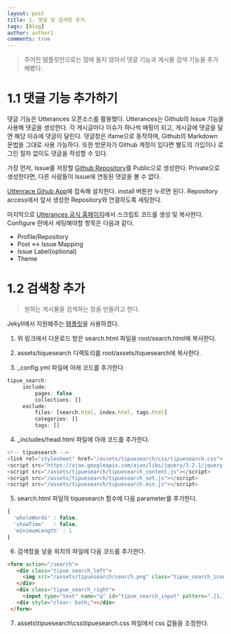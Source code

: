 ```yaml
---
layout: post
title: 1. 댓글 및 검색창 추가
tags: [Blog]
author: author1
comments: true
---
```


> 주어진 템플릿만으로는 맘에 들지 않아서 댓글 기능과 게시물 검색 기능을 추가해봤다.

# 1.1 댓글 기능 추가하기
댓글 기능은 Utterances 오픈소스를 활용했다.
Utterances는 Github의 Issue 기능을 사용해 댓글을 생성한다. 각 게시글마다 이슈가 하나씩 매핑이 되고, 게시글에 댓글을 달면 해당 이슈에 댓글이 달린다. 댓글창은 ifame으로 동작하며, Github의 Markdown 문법을 그대로 사용 가능하다.
또한 방문자가 Github 계정이 있다면 별도의 가입이나 로그인 절차 없이도 댓글을 작성할 수 있다.

가장 먼저, Issue를 저장할 [Github Repository](https://github.com/baejaeho18/blog-comments-repo.git)를 Public으로 생성한다. Private으로 생성한다면, 다른 사람들이 Issue에 연동된 댓글을 볼 수 없다.

[Uttenrace Gihub App](https://github.com/apps/utterances)에 접속해 설치한다. install 버튼만 누르면 된다.
Repository access에서 앞서 생성한 Repository와 연결하도록 세팅한다.

마지막으로 [Utterances 공식 홈페이지](https://utteranc.es/)에서 스크립트 코드를 생성 및 복사한다.
Configure 란에서 세팅해야할 항목은 다음과 같다.
* Profile/Repository
* Post <-> Issue Mapping
* Issue Label(optional)
* Theme

# 1.2 검색창 추가
> 원하는 게시물을 검색하는 창을 만들려고 한다.

Jekyll에서 지원해주는 [템플릿](
https://github.com/jekylltools/jekyll-tipue-search)을 사용하겠다.

1. 위 링크에서 다운로드 받은 search.html 파일을 root/search.html에 복사한다.

2. assets/tiquesearch 디렉토리를 root/assets/tiquesearch에 복사한다. 

3. _config.yml 파일에 아래 코드를 추가한다.

```js
tipue_search:
     include:
         pages: false
         collections: []
     exclude:
         files: [search.html, index.html, tags.html]
         categories: []
         tags: []
```

4. _includes/head.html 파일에 아래 코드를 추가한다.

```js
<!-- tipuesearch -->
<link rel="stylesheet" href="/assets/tipuesearch/css/tipuesearch.css">
<script src="https://ajax.googleapis.com/ajax/libs/jquery/3.2.1/jquery.min.js"></script>
<script src="/assets/tipuesearch/tipuesearch_content.js"></script>
<script src="/assets/tipuesearch/tipuesearch_set.js"></script>
<script src="/assets/tipuesearch/tipuesearch.min.js"></script>
```

5. search.html 파일의 tiquesearch 함수에 다음 parameter를 추가한다.

```javascript
{
  'wholeWords' : false,
  'showTime'   : false,
  'minimumLength' : 1
}
```

6. 검색창을 넣을 위치의 파일에 다음 코드를 추가한다.

```html
<form action="/search">
   <div class="tipue_search_left">
     <img src="/assets/tipuesearch/search.png" class="tipue_search_icon">
   </div>
   <div class="tipue_search_right">
     <input type="text" name="q" id="tipue_search_input" pattern=".{1,}" title="At least 1 characters" required></div>
   <div style="clear: both;"></div>
 </form>
```

7. assets\tipuesearch\css\tipuesearch.css 파일에서 css 값들을 조정한다.